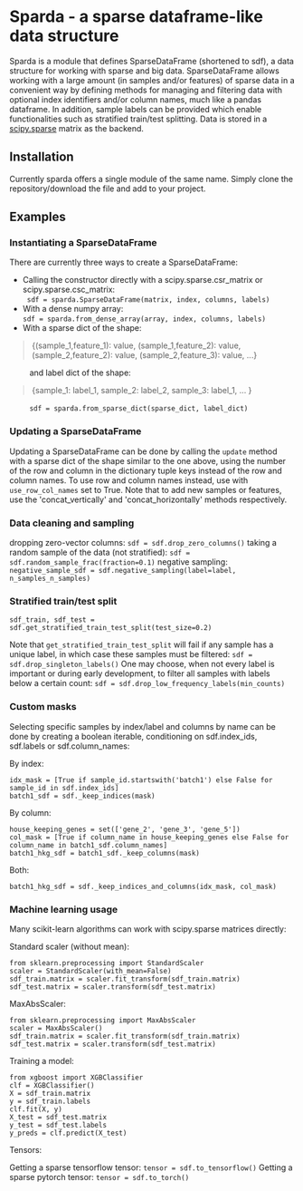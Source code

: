 # Sparda - a sparse dataframe-like data structure

Sparda is a module that defines SparseDataFrame (shortened to sdf), a data structure for working with sparse and big data. SparseDataFrame allows working with a large amount (in samples and/or features) of sparse data in a convenient way by defining methods for managing and filtering data with optional index identifiers and/or column names, much like a pandas dataframe. In addition, sample labels can be provided which enable functionalities such as stratified train/test splitting. Data is stored in a [scipy.sparse](https://docs.scipy.org/doc/scipy/reference/sparse.html) matrix as the backend. 

## Installation

Currently sparda offers a single module of the same name. Simply clone the repository/download the file and add to your project.

## Examples

### Instantiating a SparseDataFrame
There are currently three ways to create a SparseDataFrame:

 - Calling the constructor directly with a scipy.sparse.csr_matrix or scipy.sparse.csc_matrix:  
 ` sdf = sparda.SparseDataFrame(matrix, index, columns, labels)`
 - With a dense numpy array:  
 `sdf = sparda.from_dense_array(array, index, columns, labels)`
 - With a sparse dict of the shape:  
>{(sample_1,feature_1): value, (sample_1,feature_2): value, (sample_2,feature_2): value, (sample_2,feature_3): value, ...}
>
&nbsp;&nbsp;&nbsp;&nbsp;&nbsp;&nbsp;&nbsp;&nbsp;&nbsp;and label dict of the shape:
> {sample_1: label_1, sample_2: label_2, sample_3: label_1, ... }

&nbsp;&nbsp;&nbsp;&nbsp;&nbsp;&nbsp;&nbsp;&nbsp;&nbsp;`sdf = sparda.from_sparse_dict(sparse_dict, label_dict)`
### Updating a SparseDataFrame
Updating a SparseDataFrame can be done by calling the `update` method with a sparse dict of the shape similar to the one above, using the number of the row and column in the dictionary tuple keys instead of the row and column names. To use row and column names instead, use with `use_row_col_names` set to True. Note that to add new samples or features, use the 'concat_vertically' and 'concat_horizontally' methods respectively. 
### Data cleaning and sampling
dropping zero-vector columns:
`sdf = sdf.drop_zero_columns()`
taking a random sample of the data (not stratified):
`sdf = sdf.random_sample_frac(fraction=0.1)`
negative sampling:
`negative_sample_sdf = sdf.negative_sampling(label=label, n_samples_n_samples)`

### Stratified train/test split
    sdf_train, sdf_test = sdf.get_stratified_train_test_split(test_size=0.2)
Note that `get_stratified_train_test_split` will fail if any sample has a unique label, in which case these samples must be filtered:
`sdf = sdf.drop_singleton_labels()`
One may choose, when not every label is important or during early development, to filter all samples with labels below a certain count:
`sdf = sdf.drop_low_frequency_labels(min_counts)`

### Custom masks
Selecting specific samples by index/label and columns by name can be done by creating a boolean iterable, conditioning on sdf.index_ids, sdf.labels or sdf.column_names:

By index:

    idx_mask = [True if sample_id.startswith('batch1') else False for sample_id in sdf.index_ids]
    batch1_sdf = sdf._keep_indices(mask)
By column:

    house_keeping_genes = set(['gene_2', 'gene_3', 'gene_5'])
    col_mask = [True if column_name in house_keeping_genes else False for column_name in batch1_sdf.column_names]
    batch1_hkg_sdf = batch1_sdf._keep_columns(mask)
Both:

    batch1_hkg_sdf = sdf._keep_indices_and_columns(idx_mask, col_mask)
### Machine learning usage
Many scikit-learn algorithms can work with scipy.sparse matrices directly:

Standard scaler (without mean):

    from sklearn.preprocessing import StandardScaler
    scaler = StandardScaler(with_mean=False)
    sdf_train.matrix = scaler.fit_transform(sdf_train.matrix)
    sdf_test.matrix = scaler.transform(sdf_test.matrix)
MaxAbsScaler:

    from sklearn.preprocessing import MaxAbsScaler
    scaler = MaxAbsScaler()
    sdf_train.matrix = scaler.fit_transform(sdf_train.matrix)
    sdf_test.matrix = scaler.transform(sdf_test.matrix)
Training a model:

    from xgboost import XGBClassifier
    clf = XGBClassifier()
    X = sdf_train.matrix
    y = sdf_train.labels
    clf.fit(X, y)
    X_test = sdf_test.matrix
    y_test = sdf_test.labels
    y_preds = clf.predict(X_test)
Tensors:

Getting a sparse tensorflow tensor:
`tensor = sdf.to_tensorflow()`
Getting a sparse pytorch tensor:
`tensor = sdf.to_torch()`